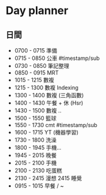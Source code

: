 # Day planner
## 日間
- 0700 - 0715 準備
- 0715 - 0850 公車 #timestamp/sub 
- 0730 - 0850 筆記整理
- 0850 - 0915 MRT
- 1015 - 1215 數複
- 1215 - 1300 數複 Indexing
- 1300 - 1400 數複 (三角函數)
- 1400 - 1430 午餐 + 休 (Hsr)
- 1430 - 1500 數複 ..
- 1500 - 1550 籃球
- 1550 - 1730 cmt #timestamp/sub 
- 1600 - 1715 YT (機器學習)
- 1730 - 1800 洗澡
- 1800 - 1945 手機...
- 1945 - 2015 晚餐
- 2015 - 2100 手機
- 2100 - 2130 吃蛋糕
- 2130 - 2415 漫想
	2415 睡覺
- 0915 - 1015 早餐 / ~